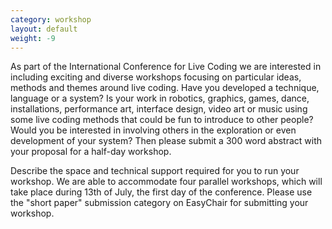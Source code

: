 ```yaml
---
category: workshop
layout: default
weight: -9
---
```


As part of the International Conference for Live Coding we are interested in including exciting and diverse workshops focusing on particular ideas, methods and themes around live coding. Have you developed a technique, language or a system? Is your work in robotics, graphics, games, dance, installations, performance art, interface design, video art or music using some live coding methods that could be fun to introduce to other people? Would you be interested in involving others in the exploration or even development of your system? Then please submit a 300 word abstract with your proposal for a half-day workshop.
 
Describe the space and technical support required for you to run your workshop. We are able to accommodate four parallel workshops, which will take place during 13th of July, the first day of the conference. Please use the "short paper" submission category on EasyChair for submitting your workshop. 
